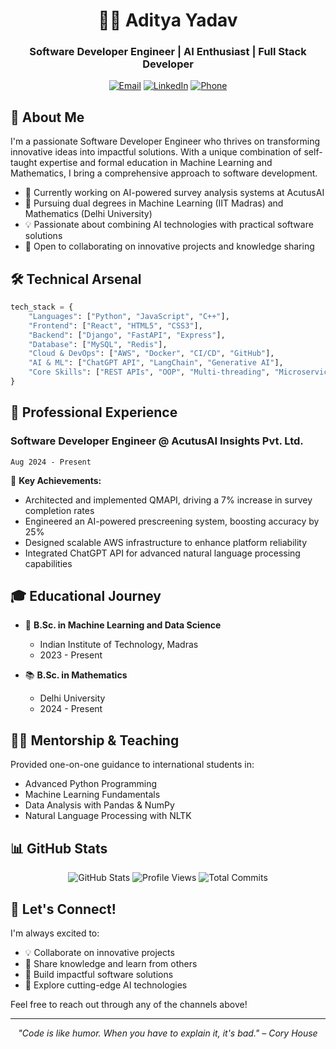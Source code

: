 <div align="center">
  
# 👨‍💻 Aditya Yadav
### Software Developer Engineer | AI Enthusiast | Full Stack Developer

[![Email](https://img.shields.io/badge/Email-adiworkprofile%40gmail.com-blue?style=flat-square&logo=gmail)](mailto:adiworkprofile@gmail.com)
[![LinkedIn](https://img.shields.io/badge/LinkedIn-Aditya_Yadav-blue?style=flat-square&logo=linkedin)](https://www.linkedin.com/in/2580aditya/)
[![Phone](https://img.shields.io/badge/Phone-%2B91_8920735656-green?style=flat-square&logo=phone)](tel:+918920735656)

</div>

## 🌟 About Me

I'm a passionate Software Developer Engineer who thrives on transforming innovative ideas into impactful solutions. With a unique combination of self-taught expertise and formal education in Machine Learning and Mathematics, I bring a comprehensive approach to software development.

- 🔭 Currently working on AI-powered survey analysis systems at AcutusAI
- 🌱 Pursuing dual degrees in Machine Learning (IIT Madras) and Mathematics (Delhi University)
- 💡 Passionate about combining AI technologies with practical software solutions
- 🤝 Open to collaborating on innovative projects and knowledge sharing

## 🛠️ Technical Arsenal

```python
tech_stack = {
    "Languages": ["Python", "JavaScript", "C++"],
    "Frontend": ["React", "HTML5", "CSS3"],
    "Backend": ["Django", "FastAPI", "Express"],
    "Database": ["MySQL", "Redis"],
    "Cloud & DevOps": ["AWS", "Docker", "CI/CD", "GitHub"],
    "AI & ML": ["ChatGPT API", "LangChain", "Generative AI"],
    "Core Skills": ["REST APIs", "OOP", "Multi-threading", "Microservices"]
}
```

## 💼 Professional Experience

### Software Developer Engineer @ AcutusAI Insights Pvt. Ltd.
`Aug 2024 - Present`

🎯 **Key Achievements:**
- Architected and implemented QMAPI, driving a 7% increase in survey completion rates
- Engineered an AI-powered prescreening system, boosting accuracy by 25%
- Designed scalable AWS infrastructure to enhance platform reliability
- Integrated ChatGPT API for advanced natural language processing capabilities

## 🎓 Educational Journey

- 🎯 **B.Sc. in Machine Learning and Data Science**
  - Indian Institute of Technology, Madras
  - 2023 - Present
  
- 📚 **B.Sc. in Mathematics**
  - Delhi University
  - 2024 - Present

## 👨‍🏫 Mentorship & Teaching

Provided one-on-one guidance to international students in:
- Advanced Python Programming
- Machine Learning Fundamentals
- Data Analysis with Pandas & NumPy
- Natural Language Processing with NLTK

## 📊 GitHub Stats

<div align="center">
  
![GitHub Stats](https://img.shields.io/badge/GitHub-Stats-brightgreen?style=flat-square&logo=github)
![Profile Views](https://img.shields.io/badge/Profile-Views-blue?style=flat-square)
![Total Commits](https://img.shields.io/badge/Total-Commits-orange?style=flat-square)

</div>

## 🤝 Let's Connect!

I'm always excited to:
- 💡 Collaborate on innovative projects
- 🌱 Share knowledge and learn from others
- 🔨 Build impactful software solutions
- 🤖 Explore cutting-edge AI technologies

Feel free to reach out through any of the channels above!

---
<div align="center">
  
*"Code is like humor. When you have to explain it, it's bad." – Cory House*

</div>
